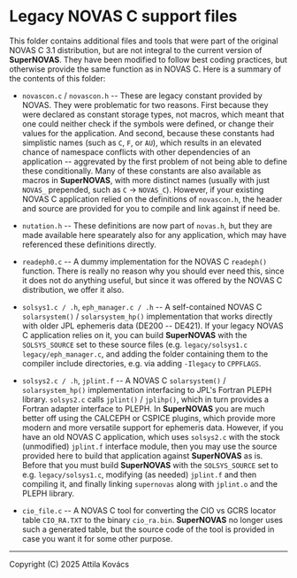 # Legacy NOVAS C support files

This folder contains additional files and tools that were part of the original NOVAS C 3.1 distribution, but are not 
integral to the current version of __SuperNOVAS__. They have been modified to follow best coding practices, but 
otherwise provide the same function as in NOVAS C. Here is a summary of the contents of this folder:

 - `novascon.c` / `novascon.h` -- These are legacy constant provided by NOVAS. They were problematic for two reasons.
   First because they were declared as constant storage types, not macros, which meant that one could neither check if 
   the symbols were defined, or change their values for the application. And second, because these constants had 
   simplistic names (such as `C`, `F`, or `AU`), which results in an elevated chance of namespace conflicts with other 
   dependencies of an application -- aggrevated by the first problem of not being able to define these conditionally. 
   Many of these constants are also available as macros in __SuperNOVAS__, with more distinct names (usually with just 
   `NOVAS_` prepended, such as `C` &rarr; `NOVAS_C`). However, if your existing NOVAS C application relied on the 
   definitions of `novascon.h`, the header and source are provided for you to compile and link against if need be.
   
 - `nutation.h` -- These definitions are now part of `novas.h`, but they are made available here spearately also for
   any application, which may have referenced these definitions directly.
   
 - `readeph0.c` -- A dummy implementation for the NOVAS C `readeph()` function. There is really no reason why you 
   should ever need this, since it does not do anything useful, but since it was offered by the NOVAS C distribution, 
   we offer it also.
   
 - `solsys1.c / .h`, `eph_manager.c / .h` -- A self-contained NOVAS C `solarsystem()` / `solarsystem_hp()` 
   implementation that works directly with older JPL ephemeris data (DE200 -- DE421). If your legacy NOVAS C 
   application relies on it, you can build __SuperNOVAS__ with the `SOLSYS_SOURCE` set to these source files (e.g. 
   `legacy/solsys1.c legacy/eph_manager.c`, and adding the folder containing them to the compiler include directories,
   e.g. via adding `-Ilegacy` to `CPPFLAGS`.
   
 - `solsys2.c / .h`, `jplint.f` -- A NOVAS C `solarsystem()` / `solarsystem_hp()` implementation interfacing to 
   JPL's Fortran PLEPH library. `solsys2.c` calls `jplint()` / `jplihp()`, which in turn provides a Fortran adapter 
   interface to PLEPH. In __SuperNOVAS__ you are much better off using the CALCEPH or CSPICE plugins, which provide 
   more modern and more versatile support for ephemeris data. However, if you have an old NOVAS C application, which 
   uses  `solsys2.c` with the stock (unmodified) `jplint.f` interface module, then you may use the source provided 
   here to build that application against __SuperNOVAS__ as is. Before that you must build __SuperNOVAS__ with the 
   `SOLSYS_SOURCE` set to e.g. `legacy/solsys1.c`, modifying (as needed) `jplint.f` and then compiling it, and finally 
   linking `supernovas` along with `jplint.o` and the PLEPH library.
   
 - `cio_file.c` -- A NOVAS C tool for converting the CIO vs GCRS locator table `CIO_RA.TXT` to the binary 
   `cio_ra.bin`. __SuperNOVAS__ no longer uses such a generated table, but the source code of the tool is provided
   in case you want it for some other purpose.

-----------------------------------------------------------------------------
Copyright (C) 2025 Attila Kovács
